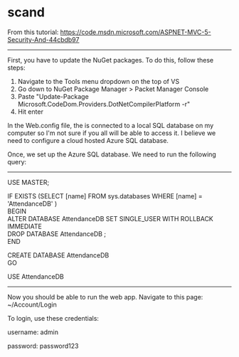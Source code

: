 # scand

From this tutorial: https://code.msdn.microsoft.com/ASPNET-MVC-5-Security-And-44cbdb97

-----------------------------------------------------------------------------------------------------

First, you have to update the NuGet packages. To do this, follow these steps:
  1. Navigate to the Tools menu dropdown on the top of VS
  2. Go down to NuGet Package Manager > Packet Manager Console
  3. Paste "Update-Package Microsoft.CodeDom.Providers.DotNetCompilerPlatform -r"
  4. Hit enter

In the Web.config file, the <connectionStrings> is connected to a local SQL database on my computer so I'm not sure if you all will be able to access it. I believe we need to configure a cloud hosted Azure SQL database.
  
Once, we set up the Azure SQL database. We need to run the following query:

-----------------------------------------------------------------------------------------------------

USE MASTER;   

IF EXISTS (SELECT [name] FROM sys.databases WHERE [name] = 'AttendanceDB' )   
BEGIN   
ALTER DATABASE AttendanceDB SET SINGLE_USER WITH ROLLBACK IMMEDIATE   
DROP DATABASE AttendanceDB ;   
END     
   
CREATE DATABASE AttendanceDB   
GO   
   
USE AttendanceDB 

-----------------------------------------------------------------------------------------------------

Now you should be able to run the web app. Navigate to this page: ~/Account/Login

To login, use these credentials:

  username: admin

  password: password123
